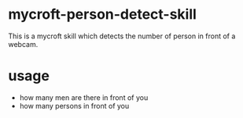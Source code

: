 # mycroft-person-detect-skill
This is a mycroft skill which detects the number of person in front of a webcam.
# usage
* how many men are there in front of you
* how many persons in front of you
